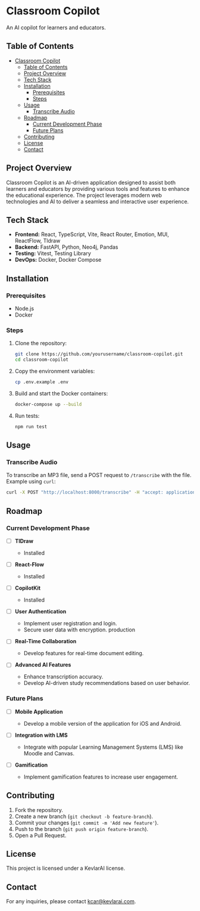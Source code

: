 # Classroom Copilot

An AI copilot for learners and educators.

## Table of Contents

- [Classroom Copilot](#classroom-copilot)
  - [Table of Contents](#table-of-contents)
  - [Project Overview](#project-overview)
  - [Tech Stack](#tech-stack)
  - [Installation](#installation)
    - [Prerequisites](#prerequisites)
    - [Steps](#steps)
  - [Usage](#usage)
    - [Transcribe Audio](#transcribe-audio)
  - [Roadmap](#roadmap)
    - [Current Development Phase](#current-development-phase)
    - [Future Plans](#future-plans)
  - [Contributing](#contributing)
  - [License](#license)
  - [Contact](#contact)

## Project Overview
Classroom Copilot is an AI-driven application designed to assist both learners and educators by providing various tools and features to enhance the educational experience. The project leverages modern web technologies and AI to deliver a seamless and interactive user experience.

## Tech Stack
- **Frontend:** React, TypeScript, Vite, React Router, Emotion, MUI, ReactFlow, Tldraw
- **Backend:** FastAPI, Python, Neo4j, Pandas
- **Testing:** Vitest, Testing Library
- **DevOps:** Docker, Docker Compose

## Installation

### Prerequisites
- Node.js
- Docker

### Steps
1. Clone the repository:
    ```sh
    git clone https://github.com/yourusername/classroom-copilot.git
    cd classroom-copilot
    ```
2. Copy the environment variables:
    ```sh
    cp .env.example .env
    ```
3. Build and start the Docker containers:
    ```sh
    docker-compose up --build
    ```
4. Run tests:
    ```sh
    npm run test
    ```

## Usage
### Transcribe Audio
To transcribe an MP3 file, send a POST request to `/transcribe` with the file.
Example using `curl`:
```sh
curl -X POST "http://localhost:8000/transcribe" -H "accept: application/json" -H "Content-Type: multipart/form-data" -F "file=@path/to/your/audio.mp3"
```

## Roadmap

### Current Development Phase
- [ ] **TlDraw**
  - Installed

- [ ] **React-Flow**
  - Installed
  
- [ ] **CopilotKit**
  - Installed

- [ ] **User Authentication**
  - Implement user registration and login.
  - Secure user data with encryption. production

- [ ] **Real-Time Collaboration**
  - Develop features for real-time document editing.
  
- [ ] **Advanced AI Features**
  - Enhance transcription accuracy.
  - Develop AI-driven study recommendations based on user behavior.

### Future Plans
- [ ] **Mobile Application**
  - Develop a mobile version of the application for iOS and Android.

- [ ] **Integration with LMS**
  - Integrate with popular Learning Management Systems (LMS) like Moodle and Canvas.

- [ ] **Gamification**
  - Implement gamification features to increase user engagement.

## Contributing
1. Fork the repository.
2. Create a new branch (`git checkout -b feature-branch`).
3. Commit your changes (`git commit -m 'Add new feature'`).
4. Push to the branch (`git push origin feature-branch`).
5. Open a Pull Request.

## License
This project is licensed under a KevlarAI license.

## Contact
For any inquiries, please contact [kcar@kevlarai.com](mailto:kcar@kevlarai.com).
